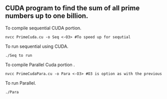 ## CUDA program to find the sum of all prime numbers up to one billion.
      
To compile sequential CUDA portion.
```
nvcc PrimeCuda.cu -o Seq <-O3> #To speed up for sequtial
```
To run sequential using CUDA.
```
./Seq to run
```
To compile Parallel Cuda portion .
```
nvcc PrimeCudaPara.cu -o Para <-O3> #O3 is option as with the previous
```
To run Parallel.
```
./Para 
```
